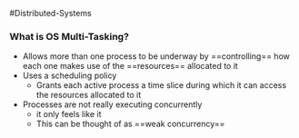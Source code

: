 #Distributed-Systems 

### What is OS Multi-Tasking?
- Allows more than one process to be underway by ==controlling== how each one makes use of the ==resources== allocated to it
- Uses a scheduling policy
	- Grants each active process a time slice during which it can access the resources allocated to it
- Processes are not really executing concurrently
	- it only feels like it
	- This can be thought of as ==weak concurrency==